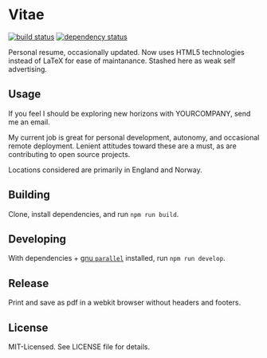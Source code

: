 # Vitae
[![build status](https://secure.travis-ci.org/clux/vitae.svg)](http://travis-ci.org/clux/vitae)
[![dependency status](https://david-dm.org/clux/vitae.svg)](https://david-dm.org/clux/vitae)

Personal resume, occasionally updated. Now uses HTML5 technologies instead of LaTeX for ease of maintanance. Stashed here as weak self advertising.

## Usage
If you feel I should be exploring new horizons with YOURCOMPANY, send me an email.

My current job is great for personal development, autonomy, and occasional remote deployment. Lenient attitudes toward these are a must, as are contributing to open source projects.

Locations considered are primarily in England and Norway.

## Building
Clone, install dependencies, and run `npm run build`.

## Developing
With dependencies + [gnu `parallel`](https://en.wikipedia.org/wiki/GNU_parallel) installed, run `npm run develop`.

## Release
Print and save as pdf in a webkit browser without headers and footers.

## License
MIT-Licensed. See LICENSE file for details.
